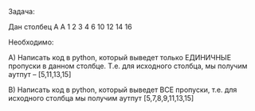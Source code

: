 Задача:

Дан столбец A
A
1
2
3
4
6
10
12
14
16

Необходимо:

A)	Написать код в python, который выведет только ЕДИНИЧНЫЕ пропуски в данном столбце. Т.е. для исходного столбца, мы получим аутпут – [5,11,13,15]

B)	Написать код в python, который выведет ВСЕ пропуски, т.е. для исходного столбца мы получим аутпут [5,7,8,9,11,13,15]

